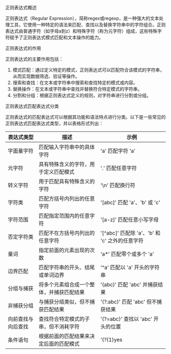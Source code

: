 正则表达式概述

正则表达式（Regular Expression），简称regex或regexp，是一种强大的文本处理工具，它使用一种特定的语法来匹配、查找以及替换字符串中的字符组合。正则表达式由普通字符（如字母a到z）和特殊字符（称为元字符）组成，这些特殊字符赋予了正则表达式模式匹配和文本操作的能力。

正则表达式的作用

正则表达式的主要作用包括：

1. 模式匹配：通过定义特定的模式，正则表达式可以匹配符合该模式的字符串，从而实现数据筛选、验证等操作。
2. 搜索和查找：在文本或字符串中搜索和查找特定的模式或内容。
3. 替换操作：在文本或字符串中查找并替换符合特定模式的字符串。
4. 分割和分组：根据正则表达式定义的规则，对字符串进行分割或分组。

正则表达式匹配表达式分类

正则表达式的匹配表达式可以根据其功能和语法特点进行分类。以下是一些常见的正则表达式匹配表达式类型，并以表格形式列出：



| 表达式类型 | 描述 | 示例 |
| --- | --- | --- |
| 字面量字符 | 匹配输入字符串中的具体字符 | 'a' 匹配字符 'a' |
| 元字符 | 具有特殊含义的字符，用于定义匹配模式 | '.' 匹配任意字符 |
| 转义字符 | 用于匹配具有特殊含义的字符 | '\n' 匹配换行符 |
| 字符类 | 匹配方括号内列出的任意字符 | '[abc]' 匹配 'a'、'b' 或 'c' |
| 字符范围 | 匹配指定范围内的任意字符 | '[a-z]' 匹配任意小写字母 |
| 否定字符类 | 匹配不在方括号内列出的任意字符 | '[^abc]' 匹配除 'a'、'b' 和 'c' 之外的任意字符 |
| 量词 | 指定前面的元素出现的次数 | 'a*' 匹配零个或多个 'a' |
| 边界匹配 | 匹配字符串的开头、结尾或单词边界 | '^a' 匹配以 'a' 开头的字符串 |
| 分组与捕获 | 将多个元素组合成一个整体，并捕获匹配结果 | '(abc)' 匹配 'abc' 并捕获结果 |
| 非捕获分组 | 与捕获分组类似，但不捕获匹配结果 | '(?:abc)' 匹配 'abc' 但不捕获结果 |
| 向前查找与向后查找 | 查找符合特定模式的子串，但不消耗字符 | '(?=abc)' 查找以 'abc' 开头的位置 |
| 条件语句 | 根据前面的匹配结果来决定后面的匹配模式 | '(?(1)yes|no)' 如果前面的分组1匹配成功，则匹配 'yes'，否则匹配 'no' |


